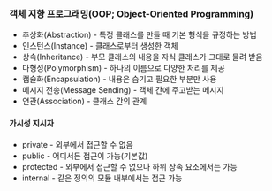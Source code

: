 ### 객체 지향 프로그래밍(OOP; Object-Oriented Programming)

* 추상화(Abstraction) - 특정 클래스를 만들 때 기본 형식을 규정하는 방법
* 인스턴스(Instance) - 클래스로부터 생성한 객체
* 상속(Inheritance) - 부모 클래스의 내용을 자식 클래스가 그대로 물려 받음
* 다형성(Polymorphism) - 하나의 이름으로 다양한 처리를 제공
* 캡슐화(Encapsulation) - 내용은 숨기고 필요한 부분만 사용
* 메시지 전송(Message Sending) - 객체 간에 주고받는 메시지
* 연관(Association) - 클래스 간의 관계





#### 가시성 지시자

* private - 외부에서 접근할 수 없음
* public - 어디서든 접근이 가능(기본값)
* protected - 외부에서 접근할 수 없으나 하위 상속 요소에서는 가능
* internal - 같은 정의의 모듈 내부에서는 접근 가능